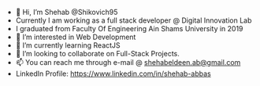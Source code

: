 - 👋 Hi, I’m Shehab @Shikovich95
-  Currently I am working as a full stack developer @ Digital Innovation Lab
- I graduated from Faculty Of Engineering Ain Shams University in 2019
- 👀 I’m interested in Web Development
- 🌱 I’m currently learning ReactJS
- 💞️ I’m looking to collaborate on Full-Stack Projects.
- 📫 You can reach me through e-mail @ shehabeldeen.ab@gmail.com
- LinkedIn Profile: https://www.linkedin.com/in/shehab-abbas

<!---
Shikovich95/Shikovich95 is a ✨ special ✨ repository because its `README.md` (this file) appears on your GitHub profile.
You can click the Preview link to take a look at your changes.
--->
